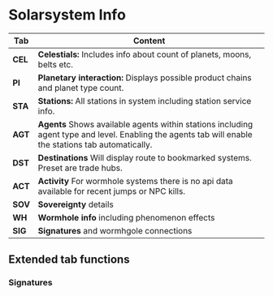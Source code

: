 # Solarsystem Info

| Tab | Content |
|--|--|
| **CEL**| **Celestials:** Includes info about count of planets, moons, belts etc.|
| **PI** | **Planetary interaction:** Displays possible product chains and planet type count. |
| **STA**| **Stations:** All stations in system including station service info.|
| **AGT**| **Agents** Shows available agents within stations including agent type and level. Enabling the agents tab will enable the stations tab automatically.|
| **DST**| **Destinations** Will display route to bookmarked systems. Preset are trade hubs. |
| **ACT**| **Activity** For wormhole systems there is no api data available for recent jumps or NPC kills.|
| **SOV**| **Sovereignty** details |
| **WH** | **Wormhole info** including phenomenon effects |
| **SIG**| **Signatures** and wormhgole connections |

## Extended tab functions
### Signatures

<!--stackedit_data:
eyJoaXN0b3J5IjpbLTgwNzY2ODExNCwtMTM5MTg0NDM5MiwtNz
UyNzcwMDU4LC00OTcwODA5MTFdfQ==
-->